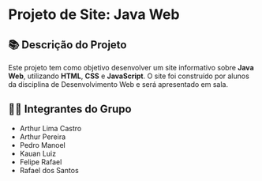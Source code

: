 # Projeto de Site: Java Web

## 📚 Descrição do Projeto

Este projeto tem como objetivo desenvolver um site informativo sobre **Java Web**, utilizando **HTML**, **CSS** e **JavaScript**. O site foi construído por alunos da disciplina de Desenvolvimento Web e será apresentado em sala.

## 👨‍💻 Integrantes do Grupo

- Arthur Lima Castro
- Arthur Pereira
- Pedro Manoel 
- Kauan Luiz
- Felipe Rafael
- Rafael dos Santos
